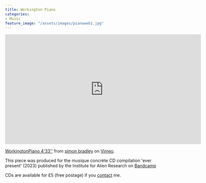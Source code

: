 ```yaml
---
title: Workington Piano
categories:
- Music
feature_image: "/assets/images/pianoweb1.jpg"
---
```

<iframe src="https://player.vimeo.com/video/840240279?h=683b023f13" width="640" height="360" frameborder="0" allow="autoplay; fullscreen; picture-in-picture" allowfullscreen></iframe>
<p><a href="https://vimeo.com/840240279">WorkingtonPiano 4&#039;33&#039;&#039;</a> from <a href="https://vimeo.com/user6604380">simon bradley</a> on <a href="https://vimeo.com">Vimeo</a>.</p>

This piece was produced for the musique concrète CD compilation 'ever present' (2023) published by the Institute for Alien Research on [Bandcamp](https://ifarmusiqueconcretecompilation.bandcamp.com/album/ever-present)

CDs are available for £5 (free postage) if you [contact](https://www.displacementactivities.org/about/) me.


